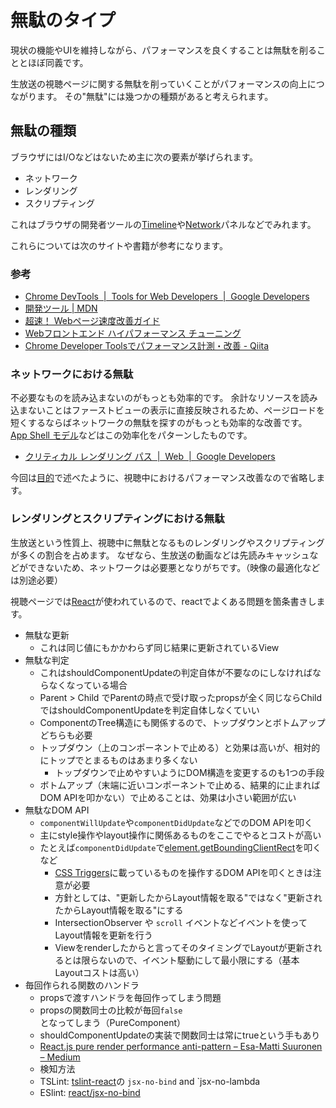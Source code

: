 # 無駄のタイプ

現状の機能やUIを維持しながら、パフォーマンスを良くすることは無駄を削ることとほぼ同義です。

生放送の視聴ページに関する無駄を削っていくことがパフォーマンスの向上につながります。
その"無駄"には幾つかの種類があると考えられます。

## 無駄の種類

ブラウザにはI/Oなどはないため主に次の要素が挙げられます。

- ネットワーク
- レンダリング
- スクリプティング

これはブラウザの開発者ツールの[Timeline](https://developers.google.com/web/tools/chrome-devtools/evaluate-performance/timeline-tool?hl=ja "Timeline")や[Network](https://developers.google.com/web/tools/chrome-devtools/network-performance/resource-loading?hl=ja "Network")パネルなどでみれます。

これらについては次のサイトや書籍が参考になります。

### 参考

- [Chrome DevTools  |  Tools for Web Developers  |  Google Developers](https://developers.google.com/web/tools/chrome-devtools/ "Chrome DevTools  |  Tools for Web Developers  |  Google Developers")
- [開発ツール | MDN](https://developer.mozilla.org/ja/docs/Tools "開発ツール | MDN")
- [超速！ Webページ速度改善ガイド](http://gihyo.jp/book/2017/978-4-7741-9400-4 "超速！ Webページ速度改善ガイド")
- [Webフロントエンド ハイパフォーマンス チューニング](http://gihyo.jp/book/2017/978-4-7741-8967-3 "Webフロントエンド ハイパフォーマンス チューニング")
- [Chrome Developer Toolsでパフォーマンス計測・改善 - Qiita](https://qiita.com/y_fujieda/items/a0a69151cf7307039f74 "Chrome Developer Toolsでパフォーマンス計測・改善 - Qiita")

### ネットワークにおける無駄

不必要なものを読み込まないのがもっとも効率的です。
余計なリソースを読み込まないことはファーストビューの表示に直接反映されるため、ページロードを短くするならばネットワークの無駄を探すのがもっとも効率的な改善です。
[App Shell モデル](https://developers.google.com/web/fundamentals/architecture/app-shell?hl=ja "App Shell モデル")などはこの効率化をパターンしたものです。

- [クリティカル レンダリング パス  |  Web  |  Google Developers](https://developers.google.com/web/fundamentals/performance/critical-rendering-path/?hl=ja "クリティカル レンダリング パス  |  Web  |  Google Developers")

今回は[目的](../README.md)で述べたように、視聴中におけるパフォーマンス改善なので省略します。

### レンダリングとスクリプティングにおける無駄

生放送という性質上、視聴中に無駄となるものレンダリングやスクリプティングが多くの割合を占めます。
なぜなら、生放送の動画などは先読みキャッシュなどができないため、ネットワークは必要悪となりがちです。（映像の最適化などは別途必要）

視聴ページでは[React](https://reactjs.org/ "React")が使われているので、reactでよくある問題を箇条書きします。

- 無駄な更新
  - これは同じ値にもかかわらず同じ結果に更新されているView
- 無駄な判定
  - これはshouldComponentUpdateの判定自体が不要なのにしなければならなくなっている場合
  - Parent > Child でParentの時点で受け取ったpropsが全く同じならChildではshouldComponentUpdateを判定自体しなくていい
  - ComponentのTree構造にも関係するので、トップダウンとボトムアップどちらも必要
  - トップダウン（上のコンポーネントで止める）と効果は高いが、相対的にトップでとまるものはあまり多くない
    - トップダウンで止めやすいようにDOM構造を変更するのも1つの手段
  - ボトムアップ（末端に近いコンポーネントで止める、結果的に止まればDOM APIを叩かない）で止めることは、効果は小さい範囲が広い
- 無駄なDOM API
  - `componentWillUpdate`や`componentDidUpdate`などでのDOM APIを叩く
  - 主にstyle操作やlayout操作に関係あるものをここでやるとコストが高い
  - たとえば`componentDidUpdate`で[element.getBoundingClientRect](https://developer.mozilla.org/ja/docs/Web/API/Element/getBoundingClientRect "element.getBoundingClientRect")を叩くなど
    - [CSS Triggers](https://csstriggers.com/ "CSS Triggers")に載っているものを操作するDOM APIを叩くときは注意が必要
    - 方針としては、"更新したからLayout情報を取る"ではなく"更新されたからLayout情報を取る"にする
    - IntersectionObserver や `scroll` イベントなどイベントを使ってLayout情報を更新を行う
    - Viewをrenderしたからと言ってそのタイミングでLayoutが更新されるとは限らないので、イベント駆動にして最小限にする（基本Layoutコストは高い）
- 毎回作られる関数のハンドラ
	- propsで渡すハンドラを毎回作ってしまう問題
	- propsの関数同士の比較が毎回`false`となってしまう（PureComponent）
	- shouldComponentUpdateの実装で関数同士は常にtrueという手もあり
	- [React.js pure render performance anti-pattern – Esa-Matti Suuronen – Medium](https://medium.com/@esamatti/react-js-pure-render-performance-anti-pattern-fb88c101332f "React.js pure render performance anti-pattern – Esa-Matti Suuronen – Medium")
	- 検知方法
	- TSLint: [tslint-react](https://github.com/palantir/tslint-react "tslint-react")の `jsx-no-bind` and `jsx-no-lambda
	- ESlint: [react/jsx-no-bind](https://github.com/yannickcr/eslint-plugin-react/blob/master/docs/rules/jsx-no-bind.md "react/jsx-no-bind")

